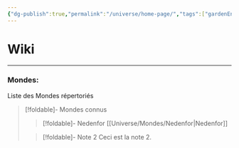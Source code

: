 ```yaml
---
{"dg-publish":true,"permalink":"/universe/home-page/","tags":["gardenEntry"]}
---
```


# Wiki
---
### Mondes:
Liste des Mondes répertoriés






> [!foldable]- Mondes connus
> 
>> [!foldable]- Nedenfor
>> [[Universe/Mondes/Nedenfor\|Nedenfor]]
>
>> [!foldable]- Note 2
>> Ceci est la note 2.